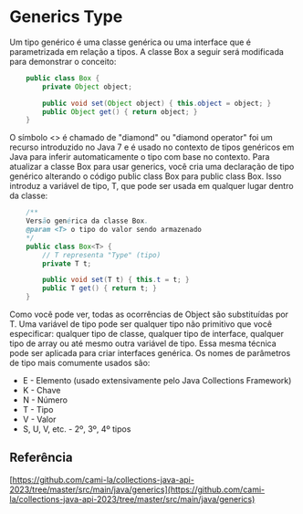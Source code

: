 # Generics Type

Um tipo genérico é uma classe genérica ou uma interface que é parametrizada em relação a tipos.
A classe Box a seguir será modificada para demonstrar o conceito:
``` java
    public class Box {
        private Object object;

        public void set(Object object) { this.object = object; }
        public Object get() { return object; }
    }
```
O símbolo <> é chamado de "diamond" ou "diamond operator" foi um recurso introduzido no Java 7 e é usado no contexto de tipos genéricos em Java para inferir automaticamente o tipo com base no contexto.
Para atualizar a classe Box para usar generics, você cria uma declaração de tipo genérico alterando o código public class Box para public class Box<T>.
Isso introduz a variável de tipo, T, que pode ser usada em qualquer lugar dentro da classe:
```java
    /**
    Versão genérica da classe Box.
    @param <T> o tipo do valor sendo armazenado
    */
    public class Box<T> {
        // T representa "Type" (tipo)
        private T t;

        public void set(T t) { this.t = t; }
        public T get() { return t; }
    }
```
Como você pode ver, todas as ocorrências de Object são substituídas por T.
Uma variável de tipo pode ser qualquer tipo não primitivo que você especificar: qualquer tipo de classe, qualquer tipo de interface, qualquer tipo de array ou até mesmo outra variável de tipo.
Essa mesma técnica pode ser aplicada para criar interfaces genérica.
Os nomes de parâmetros de tipo mais comumente usados são:
- E - Elemento (usado extensivamente pelo Java Collections Framework)
- K - Chave
- N - Número
- T - Tipo
- V - Valor
- S, U, V, etc. - 2º, 3º, 4º tipos

## Referência

[https://github.com/cami-la/collections-java-api-2023/tree/master/src/main/java/generics](https://github.com/cami-la/collections-java-api-2023/tree/master/src/main/java/generics)

